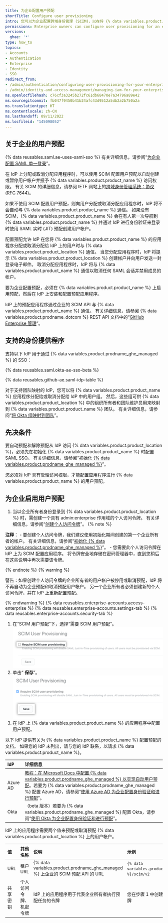 ```yaml
---
title: 为企业配置用户预配
shortTitle: Configure user provisioning
intro: 您可以为企业配置跨域身份管理 (SCIM)，以在将 {% data variables.product.product_location %} 的应用程序分配给身份提供商 (IdP) 上的用户时，就自动在 {% data variables.product.product_location %} 上预配用户帐户。
permissions: Enterprise owners can configure user provisioning for an enterprise on {% data variables.product.product_name %}.
versions:
  ghae: '*'
type: how_to
topics:
- Accounts
- Authentication
- Enterprise
- Identity
- SSO
redirect_from:
- /admin/authentication/configuring-user-provisioning-for-your-enterprise
- /admin/identity-and-access-management/managing-iam-for-your-enterprise/configuring-user-provisioning-for-your-enterprise
ms.openlocfilehash: c76cf3a3245b272fc61db68470e7a34796a89e42
ms.sourcegitcommit: fb047f9450b41b24afc43d9512a5db2a2b750a2a
ms.translationtype: HT
ms.contentlocale: zh-CN
ms.lasthandoff: 09/11/2022
ms.locfileid: "145098052"
---
```

## 关于企业的用户预配

{% data reusables.saml.ae-uses-saml-sso %} 有关详细信息，请参阅“[为企业配置 SAML 单一登录](/admin/authentication/configuring-saml-single-sign-on-for-your-enterprise)”。

在 IdP 上分配或取消分配应用程序时，可以使用 SCIM 配置用户预配以自动创建或暂停用户帐户并授予 {% data variables.product.product_name %} 访问权限。 有关 SCIM 的详细信息，请参阅 IETF 网站上的[跨域身份管理系统：协议 (RFC 7644)](https://tools.ietf.org/html/rfc7644)。

如果不使用 SCIM 配置用户预配，则向用户分配或取消分配应用程序时，IdP 将不会自动与 {% data variables.product.product_name %} 通信。 如果没有 SCIM，{% data variables.product.product_name %} 会在有人第一次导航到 {% data variables.product.product_name %} 并通过 IdP 进行身份验证来登录时使用 SAML 实时 (JIT) 预配创建用户帐户。

配置预配允许 IdP 在您将 {% data variables.product.product_name %} 的应用程序分配或取消分配给 IdP 上的用户时与 {% data variables.product.product_location %} 通信。 当您分配应用程序时，IdP 将提示 {% data variables.product.product_location %} 创建帐户并向用户发送一封登录电子邮件。 取消分配应用程序时，IdP 将与 {% data variables.product.product_name %} 通信以取消任何 SAML 会话并禁用成员的帐户。

要为企业配置预配，必须在 {% data variables.product.product_name %} 上启用预配，然后在 IdP 上安装和配置预配应用程序。

IdP 上的预配应用程序通过企业的 SCIM API 与 {% data variables.product.product_name %} 通信。 有关详细信息，请参阅 {% data variables.product.prodname_dotcom %} REST API 文档中的“[GitHub Enterprise 管理](/rest/reference/enterprise-admin#scim)”。

## 支持的身份提供程序

支持以下 IdP 用于通过 {% data variables.product.prodname_ghe_managed %} 的 SSO：

{% data reusables.saml.okta-ae-sso-beta %}

{% data reusables.github-ae.saml-idp-table %}

对于支持团队映射的 IdP，您可以将 {% data variables.product.product_name %} 应用程序分配给或取消分配给 IdP 中的用户组。 然后，这些组可供 {% data variables.product.product_location %} 中的组织所有者和团队维护员用来映射到 {% data variables.product.product_name %} 团队。 有关详细信息，请参阅“[将 Okta 组映射到团队](/admin/authentication/configuring-authentication-and-provisioning-with-your-identity-provider/mapping-okta-groups-to-teams)”。

## 先决条件

要自动预配和解除预配从 IdP 访问 {% data variables.product.product_location %}，必须先在初始化 {% data variables.product.product_name %} 时配置 SAML SSO。 有关详细信息，请参阅“[初始化 {% data variables.product.prodname_ghe_managed %}](/admin/configuration/initializing-github-ae)”。

您必须对 IdP 具有管理访问权限，才能配置应用程序进行 {% data variables.product.product_name %} 的用户预配。

## 为企业启用用户预配

1. 当以企业所有者身份登录到 {% data variables.product.product_location %} 时，需创建一个具有 admin:enterprise 作用域的个人访问令牌。 有关详细信息，请参阅“[创建个人访问令牌](/github/authenticating-to-github/creating-a-personal-access-token)”。
  {% note %}

  **注释**：
    - 要创建个人访问令牌，我们建议使用初始化期间创建的第一个企业所有者的帐户。 有关详细信息，请参阅“[初始化 {% data variables.product.prodname_ghe_managed %}](/admin/configuration/initializing-github-ae)”。
    - 您需要此个人访问令牌在 IdP 上为 SCIM 配置应用程序。 将令牌安全地存储在密码管理器中，直到您稍后在这些说明中再次需要该令牌。

  {% endnote %} {% warning %}

  警告：如果创建个人访问令牌的企业所有者的用户帐户被停用或取消预配，IdP 将不再自动为企业预配和取消预配用户帐户。 另一个企业所有者必须创建新的个人访问令牌，并在 IdP 上重新配置预配。

  {% endwarning %} {% data reusables.enterprise-accounts.access-enterprise %} {% data reusables.enterprise-accounts.settings-tab %} {% data reusables.enterprise-accounts.security-tab %}
1. 在“SCIM 用户预配”下，选择“需要 SCIM 用户预配”。
  ![企业安全设置中的“需要 SCIM 用户预配”复选框](/assets/images/help/enterprises/settings-require-scim-user-provisioning.png)
1. 单击“ **保存**”。
  ![企业安全设置中“需要 SCIM 用户预配”下的“保存”按钮](/assets/images/help/enterprises/settings-scim-save.png)
1. 在 IdP 上 {% data variables.product.product_name %} 的应用程序中配置用户预配。

  以下 IdP 提供有关为 {% data variables.product.product_name %} 配置预配的文档。 如果您的 IdP 未列出，请与您的 IdP 联系，以请求 {% data variables.product.product_name %}。

  | IdP | 详细信息 |
  | :- | :- |
  | Azure AD | [教程：在 Microsoft Docs 中配置 {% data variables.product.prodname_ghe_managed %} 以实现自动用户预配](https://docs.microsoft.com/azure/active-directory/saas-apps/github-ae-provisioning-tutorial)。若要为 {% data variables.product.prodname_ghe_managed %} 配置 Azure AD，请参阅“[使用 Azure AD 为企业配置身份验证和进行预配](/admin/authentication/configuring-authentication-and-provisioning-with-your-identity-provider/configuring-authentication-and-provisioning-for-your-enterprise-using-azure-ad)”。|
| Okta | （beta 版本）若要为 {% data variables.product.prodname_ghe_managed %} 配置 Okta，请参阅“[使用 Okta 为企业配置身份验证和进行预配](/admin/authentication/configuring-authentication-and-provisioning-with-your-identity-provider/configuring-authentication-and-provisioning-for-your-enterprise-using-okta)”。|

  IdP 上的应用程序需要两个值来预配或取消预配 {% data variables.product.product_location %} 上的用户帐户。

  | 值 | 其他名称 | 说明 | 示例 |
  | :- | :- | :- | :- |
  | URL | 租户 URL | {% data variables.product.prodname_ghe_managed %} 上企业的 SCIM 预配 API 的 URL | <nobr><code>{% data variables.product.api_url_pre %}/scim/v2</nobr></code> |
  | 共享密钥 | 个人访问令牌、机密令牌 | IdP 上的应用程序用于代表企业所有者执行预配任务的令牌 | 您在步骤 1 中创建的个人访问令牌 |
